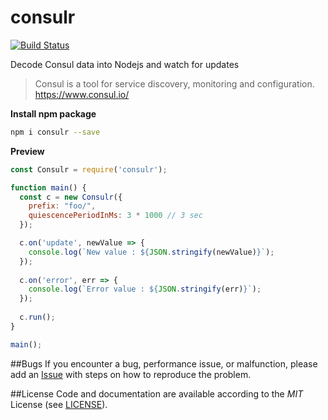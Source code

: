 # consulr
[![Build Status](https://travis-ci.org/ziyasal/consulr.svg?branch=master)](https://travis-ci.org/ziyasal/consulr) 

Decode Consul data into Nodejs and watch for updates

> Consul is a tool for service discovery, monitoring and configuration. https://www.consul.io/  

**Install npm package**
```sh
npm i consulr --save
```

**Preview**
```js
const Consulr = require('consulr');

function main() {
  const c = new Consulr({
    prefix: "foo/",
    quiescencePeriodInMs: 3 * 1000 // 3 sec
  });

  c.on('update', newValue => {
    console.log(`New value : ${JSON.stringify(newValue)}`);
  });
  
  c.on('error', err => {
    console.log(`Error value : ${JSON.stringify(err)}`);
  });
  
  c.run();
}

main();
```

##Bugs
If you encounter a bug, performance issue, or malfunction, please add an [Issue](https://github.com/ziyasal/consulr/issues) with steps on how to reproduce the problem.

##License
Code and documentation are available according to the *MIT* License (see [LICENSE](https://github.com/ziyasal/consulr/blob/master/LICENSE)).
